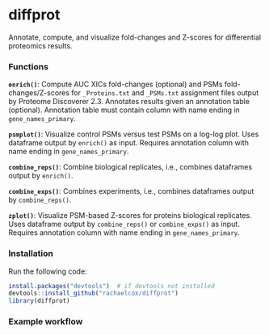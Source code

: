 # diffprot
Annotate, compute, and visualize fold-changes and Z-scores for differential proteomics results.

### Functions
**`enrich()`**: Compute AUC XICs fold-changes (optional) and PSMs fold-changes/Z-scores for `_Proteins.txt` and `_PSMs.txt` assignment files output by Proteome Discoverer 2.3. Annotates results given an annotation table (optional). Annotation table must contain column with name ending in `gene_names_primary`.

**`psmplot()`**: Visualize control PSMs versus test PSMs on a log-log plot. Uses dataframe output by `enrich()` as input. Requires annotation column with name ending in `gene_names_primary`.

**`combine_reps()`**: Combine biological replicates, i.e., combines dataframes output by `enrich()`.

**`combine_exps()`**: Combines experiments, i.e., combines dataframes output by `combine_reps()`.

**`zplot()`**: Visualize PSM-based Z-scores for proteins biological replicates. Uses dataframe output by `combine_reps()` or `combine_exps()` as input. Requires annotation column with name ending in `gene_names_primary`. 

### Installation
Run the following code:
``` r
install.packages("devtools")  # if devtools not installed
devtools::install_github("rachaelcox/diffprot")
library(diffprot)
```
### Example workflow

